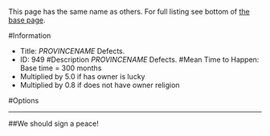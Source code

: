 This page has the same name as others. For full listing see bottom of [the base page](provincename_defects.md).

#Information
 - Title: $PROVINCENAME$ Defects.
 - ID: 949
#Description
$PROVINCENAME$ Defects.
#Mean Time to Happen:
Base time = 300 months
 - Multiplied by 5.0 if has owner is lucky
 - Multiplied by 0.8 if does not have owner religion

#Options

___
##We should sign a peace!
